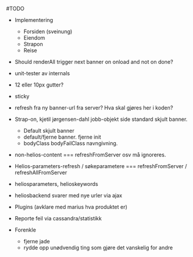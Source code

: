 #TODO
- Implementering
  - Forsiden (sveinung)
  - Eiendom
  - Strapon
  - Reise

- Should renderAll trigger next banner on onload and not on done?

- unit-tester av internals

- 12 eller 10px gutter?
- sticky

- refresh fra ny banner-url fra server? Hva skal gjøres her i koden?

- Strap-on, kjetil jørgensen-dahl jobb-objekt side standard skjult banner.
  - Default skjult banner
  - default/fjerne banner. fjerne init
  - bodyClass bodyFailClass navngivning.

- non-helios-content === refreshFromServer osv må ignoreres.

- Helios-parameters-refresh / søkeparametere === refreshFromServer
 / refreshAllFromServer
- heliosparameters, helioskeywords
- heliosbackend svarer med nye urler via ajax
- Plugins (avklare med marius hva produktet er)
- Reporte feil via cassandra/statistikk

- Forenkle
  - fjerne jade
  - rydde opp unødvendig ting som gjøre det vanskelig for andre